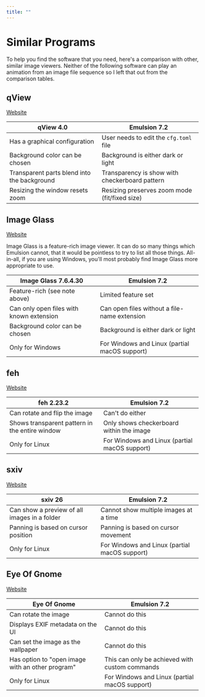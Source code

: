 ```yaml
---
title: ""
---
```


# Similar Programs

To help you find the software that you need, here's a comparison with other, similar image viewers.
Neither of the following software can play an animation from an image file sequence so I left
that out from the comparison tables.

## qView

[Website](https://interversehq.com/qview/)

| qView 4.0                                       | Emulsion 7.2                                   |
|-------------------------------------------------|------------------------------------------------|
| Has a graphical configuration                   | User needs to edit the `cfg.toml` file         |
| Background color can be chosen                  | Background is either dark or light             |
| Transparent parts blend into the background     | Transparency is show with checkerboard pattern |
| Resizing the window resets zoom                 | Resizing preserves zoom mode (fit/fixed size)  |

## Image Glass

[Website](https://imageglass.org/)

Image Glass is a feature-rich image viewer. It can do so many things which Emulsion cannot, that it
would be pointless to try to list all those things. All-in-all, if you are using Windows, you'll
most probably find Image Glass more appropriate to use.

| Image Glass 7.6.4.30                            | Emulsion 7.2                                   |
|-------------------------------------------------|------------------------------------------------|
| Feature-rich (see note above)                   | Limited feature set                            |
| Can only open files with known extension        | Can open files without a file-name extension   |
| Background color can be chosen                  | Background is either dark or light             |
| Only for Windows                                | For Windows and Linux (partial macOS support)  |

## feh

[Website](https://feh.finalrewind.org/)

| feh 2.23.2                                       | Emulsion 7.2                                  |
|--------------------------------------------------|-----------------------------------------------|
| Can rotate and flip the image                    | Can't do either                               |
| Shows transparent pattern in the entire window   | Only shows checkerboard within the image      |
| Only for Linux                                   | For Windows and Linux (partial macOS support) |

## sxiv

[Website](https://github.com/muennich/sxiv)

| sxiv 26                                          | Emulsion 7.2                                  |
| -------------------------------------------------|-----------------------------------------------|
| Can show a preview of all images in a folder     | Cannot show multiple images at a time         |
| Panning is based on cursor position              | Panning is based on cursor movement           |
| Only for Linux                                   | For Windows and Linux (partial macOS support) |

## Eye Of Gnome

[Website](https://wiki.gnome.org/Apps/EyeOfGnome)

| Eye Of Gnome                                     | Emulsion 7.2                                  |
|--------------------------------------------------|-----------------------------------------------|
| Can rotate the image                             | Cannot do this                                |
| Displays EXIF metadata on the UI                 | Cannot do this                                |
| Can set the image as the wallpaper               | Cannot do this                                |
| Has option to "open image with an other program" | This can only be achieved with custom commands|
| Only for Linux                                   | For Windows and Linux (partial macOS support) |
